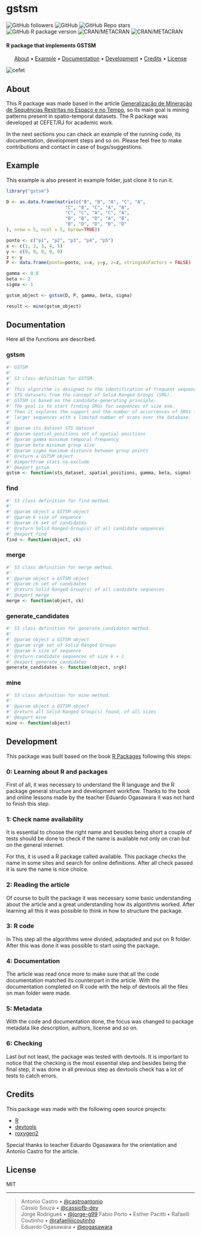 # gstsm

<!-- badges: start -->
![GitHub followers](https://img.shields.io/github/followers/cefet-rj-dal)
![GitHub](https://img.shields.io/github/license/cefet-rj-dal/gstsm?logo=Github)
![GitHub Repo stars](https://img.shields.io/github/stars/cefet-rj-dal/gstsm?logo=Github)
![GitHub R package version](https://img.shields.io/github/r-package/v/cefet-rj-dal/gstsm)
![CRAN/METACRAN](https://img.shields.io/cran/l/gstsm)
![CRAN/METACRAN](https://img.shields.io/cran/v/gstsm)
<!-- badges: end -->

####  R package that implements GSTSM

<p align="center">
  <a href="#about">About</a> •
  <a href="#example">Example</a> •
  <a href="#documentation">Documentation</a> •
  <a href="#development">Development</a> •
  <a href="#credits">Credits</a> •
  <a href="#license">License</a>
</p>

![cefet](https://i.imgur.com/K0E5iFC.jpg)

## About

This R package was made based in the article [Generalização de Mineração de Sequências Restritas no Espaço e no Tempo](https://doi.org/10.5753/sbbd.2021.17891), so its main goal is mining patterns present in spatio-temporal datasets. The R package was developed at CEFET/RJ for academic work.

In the next sections you can check an example of the running code, its documentation, development steps and so on. Please feel free to make contributions and contact in case of bugs/suggestions.

## Example

This example is also present in example folder, just clone it to run it.

```r
library("gstsm")

D <- as.data.frame(matrix(c("B", "B", "A", "C", "A",
                      "C", "B", "C", "A", "B",
                      "C", "C", "A", "C", "A",
                      "B", "B", "D", "A", "B",
                      "B", "D", "D", "B", "D"
), nrow = 5, ncol = 5, byrow=TRUE))

ponto <- c("p1", "p2", "p3", "p4", "p5")
x <- c(1, 2, 3, 4, 5)
y <- c(0, 0, 0, 0, 0)
z <- y
P <- data.frame(ponto=ponto, x=x, y=y, z=z, stringsAsFactors = FALSE)

gamma <- 0.8
beta <- 2
sigma <- 1

gstsm_object <- gstsm(D, P, gamma, beta, sigma)

result <- mine(gstsm_object)
```

## Documentation

Here all the functions are described.

### gstsm

```r
#' GSTSM
#'
#' S3 class definition for GSTSM.
#'
#' This algorithm is designed to the identification of frequent sequences in
#' STS datasets from the concept of Solid Ranged Groups (SRG).
#' GSTSM is based on the candidate-generating principle.
#' The goal is to start finding SRGs for sequences of size one.
#' Then it explores the support and the number of occurrences of SRGs for
#' larger sequences with a limited number of scans over the database.
#'
#' @param sts_dataset STS dataset
#' @param spatial_positions set of spatial positions
#' @param gamma minimum temporal frequency
#' @param beta minimum group size
#' @param sigma maximum distance between group points
#' @return a GSTSM object
#' @importFrom stats na.exclude
#' @export gstsm
gstsm <- function(sts_dataset, spatial_positions, gamma, beta, sigma)
```

### find

```r
#' S3 class definition for find method.
#'
#' @param object a GSTSM object
#' @param k size of sequence
#' @param ck set of candidates
#' @return Solid Ranged-Group(s) of all candidate sequences
#' @export find
find <- function(object, ck)
```

### merge

```r
#' S3 class definition for merge method.
#'
#' @param object a GSTSM object
#' @param ck set of candidates
#' @return Solid Ranged-Group(s) of all candidate sequences
#' @export merge
merge <- function(object, ck)
```

### generate_candidates

```r
#' S3 class definition for generate_candidates method.
#'
#' @param object a GSTSM object
#' @param srgk set of Solid Ranged Groups
#' @param k size of sequence
#' @return candidate sequences of size k + 1
#' @export generate_candidates
generate_candidates <- function(object, srgk)
```

### mine

```r
#' S3 class definition for mine method.
#'
#' @param object a GSTSM object
#' @return all Solid Ranged Group(s) found, of all sizes
#' @export mine
mine <- function(object)
```



## Development

This package was built based on the book [R Packages](https://r-pkgs.org/index.html)
following this steps:

### 0: Learning about R and packages

First of all, it was necessary to understand the R language and the R package
general structure and development workflow. Thanks to the book and online
lessons made by the teacher Eduardo Ogasawara it was not hard to finish this step.

### 1: Check name availability

It is essential to choose the right name and besides being short a
couple of tests should be done to check if the name is available not only on
cran but on the general internet.

For this, it is used a R package called available. This package checks the name
in some sites and search for online definitions. After all check passed it is
sure the name is nice choice.

### 2: Reading the article

Of course to built the package it was necessary some basic understanding
about the article and a great understanding how its algorithms worked.
After learning all this it was possible to think in how to structure the package.

### 3: R code

In This step all the algorithms were divided, adaptaded and put on R folder.
After this was done it was possible to start using the package.

### 4: Documentation

The article was read once more to make sure that all the code documentation
matched its counterpart in the article. With the documentation completed on
R code with the help of devtools all the files on man folder were made.

### 5: Metadata

With the code and documentation done, the focus was changed to package metadata like
description, authors, license and so on.

### 6: Checking

Last but not least, the package was tested with devtools. It is important to notice
that the checking is the most essential step and besides being the final step, it was
done in all previous step as devtools check has a lot of tests to catch errors.

## Credits

This package was made with the following open source projects:

- [R](https://cran.r-project.org/sources.html)
- [devtools](https://github.com/r-lib/devtools)
- [roxygen2](https://github.com/r-lib/roxygen2)

Special thanks to teacher Eduardo Ogasawara for the orientation and
Antonio Castro for the article.

## License

MIT

---

> Antonio Castro • [@castroantonio](https://github.com/castroantonio) <br>
> Cássio Souza • [@cassiofb-dev](https://github.com/cassiofb-dev) <br>
> Jorge Rodrigues • [@jorge-g99](https://github.com/jorge-g99)
> Fabio Porto •
> Esther Pacitti •
> Rafaelli Coutinho • [@rafaelliiicoutinho](https://github.com/rafaelliiicoutinho) <br>
> Eduardo Ogasawara • [@eogasawara](https://github.com/eogasawara) <br>

